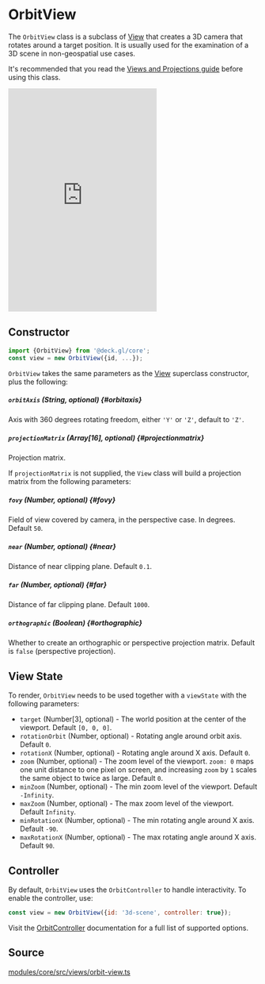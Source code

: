 # OrbitView

The `OrbitView` class is a subclass of [View](./view.md) that creates a 3D camera that rotates around a target position. It is usually used for the examination of a 3D scene in non-geospatial use cases.

It's recommended that you read the [Views and Projections guide](../../developer-guide/views.md) before using this class.

<div style={{position:'relative',height:450}}></div>
<div style={{position:'absolute',transform:'translateY(-450px)',paddingLeft:'inherit',paddingRight:'inherit',left:0,right:0}}>
  <iframe height="450" style={{width:'100%'}} scrolling="no" title="deck.gl OrbitView" src="https://codepen.io/vis-gl/embed/gOLprOZ?height=450&theme-id=light&default-tab=result" frameborder="no" loading="lazy" allowtransparency="true" allowfullscreen="true">
    See the Pen <a href='https://codepen.io/vis-gl/pen/gOLprOZ'>deck.gl OrbitView</a> by vis.gl
    (<a href='https://codepen.io/vis-gl'>@vis-gl</a>) on <a href='https://codepen.io'>CodePen</a>.
  </iframe>
</div>


## Constructor

```js
import {OrbitView} from '@deck.gl/core';
const view = new OrbitView({id, ...});
```

`OrbitView` takes the same parameters as the [View](./view.md) superclass constructor, plus the following:

##### `orbitAxis` (String, optional) {#orbitaxis}

Axis with 360 degrees rotating freedom, either `'Y'` or `'Z'`, default to `'Z'`.

##### `projectionMatrix` (Array[16], optional) {#projectionmatrix}

Projection matrix.

If `projectionMatrix` is not supplied, the `View` class will build a projection matrix from the following parameters:

##### `fovy` (Number, optional) {#fovy}

Field of view covered by camera, in the perspective case. In degrees. Default `50`.

##### `near` (Number, optional) {#near}

Distance of near clipping plane. Default `0.1`.

##### `far` (Number, optional) {#far}

Distance of far clipping plane. Default `1000`.

##### `orthographic` (Boolean) {#orthographic}

Whether to create an orthographic or perspective projection matrix. Default is `false` (perspective projection).


## View State

To render, `OrbitView` needs to be used together with a `viewState` with the following parameters:

* `target` (Number[3], optional) - The world position at the center of the viewport. Default `[0, 0, 0]`.
* `rotationOrbit` (Number, optional) - Rotating angle around orbit axis. Default `0`.
* `rotationX` (Number, optional) - Rotating angle around X axis. Default `0`.
* `zoom` (Number, optional) - The zoom level of the viewport. `zoom: 0` maps one unit distance to one pixel on screen, and increasing `zoom` by `1` scales the same object to twice as large. Default `0`.
* `minZoom` (Number, optional) - The min zoom level of the viewport. Default `-Infinity`.
* `maxZoom` (Number, optional) - The max zoom level of the viewport. Default `Infinity`.
* `minRotationX` (Number, optional) - The min rotating angle around X axis. Default `-90`.
* `maxRotationX` (Number, optional) - The max rotating angle around X axis. Default `90`.


## Controller

By default, `OrbitView` uses the `OrbitController` to handle interactivity. To enable the controller, use:

```js
const view = new OrbitView({id: '3d-scene', controller: true});
```

Visit the [OrbitController](./orbit-controller.md) documentation for a full list of supported options.

## Source

[modules/core/src/views/orbit-view.ts](https://github.com/visgl/deck.gl/tree/8.9-release/modules/core/src/views/orbit-view.ts)

